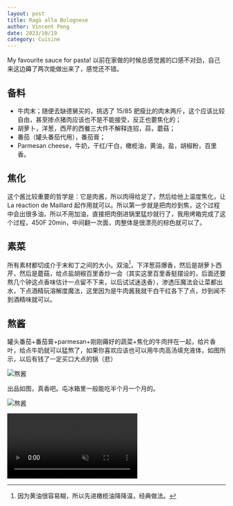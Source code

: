 ```yaml
---
layout: post
title: Ragù alla Bolognese 
author: Vincent Peng
date: 2023/10/19
category: Cuisine
---
```


My favourite sauce for pasta! 以前在家做的时候总感觉酱的口感不对劲，自己来这边薅了两次能做出来了，感觉还不错。

## 备料

-   牛肉末；随便去缺德舅买的，挑选了 15/85 肥瘦比的肉末两斤，这个应该比较自由，甚至掺点猪肉应该也不是不能接受，反正也要焦化的；
-   胡萝卜，洋葱，西芹的西餐三大件不解释连招，蒜，蘑菇；
-   番茄（罐头番茄代用），番茄膏；
-   Parmesan cheese，牛奶，干红/干白，橄榄油，黄油，盐，胡椒粉，百里香。

## 焦化

这个酱比较重要的哲学是：它是肉酱，所以肉得给足了，然后给他上温度焦化，让 La réaction de Maillard 起作用就可以。所以第一步就是把肉炒到焦，这个过程中会出很多油，所以不用加油，直接把肉倒进锅里猛炒就行了，我用烤箱完成了这个过程，450F 20min，中间翻一次面，肉整体是很漂亮的棕色就可以了。

## 素菜

所有素材都切成介于末和丁之间的大小。双油[^1]，下洋葱蒜爆香，然后是胡萝卜西芹，然后是蘑菇，给点盐胡椒百里香炒一会（其实这里百里香挺摆设的，后面还要熬几个钟这点香味估计一点留不下来，以后试试迷迭香），渗透压魔法会让菜都出水，下点酒精玩溶解度魔法，这里因为是牛肉酱我就干白干红各下了点，炒到闻不到酒精味就可以。

## 熬酱

罐头番茄+番茄膏+parmesan+刚刚薅好的蔬菜+焦化的牛肉拌在一起，给片香叶，给点牛奶就可以猛熬了，如果你喜欢应该也可以用牛肉高汤填充液体，如图所示，以后有钱了一定买口大点的锅（悲）

![熬酱]({{site.baseurl}}/assets/photos/cuisine/bolognese1.jpg)

出品如图，真香吧。屯冰箱里一般能吃半个月一个月的。

![熬酱]({{site.baseurl}}/assets/photos/cuisine/bolognese3.jpg)

<video autoplay="autoplay" loop="loop" id="video" x-webkit-airplay="true" webkit-playsinline="true" muted=""><source src="{{site.baseurl}}/assets/photos/cuisine/bolognese2.mp4" type="video/mp4"></video>




[^1]: 因为黄油很容易糊，所以先进橄榄油降降温，经典做法。
